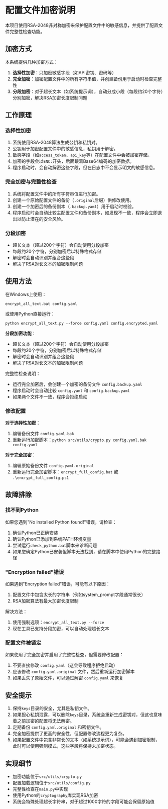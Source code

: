 # 配置文件加密说明

本项目使用RSA-2048非对称加密来保护配置文件中的敏感信息，并提供了配置文件完整性检查功能。

## 加密方式

本系统提供几种加密方式：

1. **选择性加密**：只加密敏感字段（如API密钥、密码等）
2. **完全加密**：加密配置文件中的所有字符串值，并创建备份用于启动时检查完整性
3. **分段加密**：对于超长文本（如系统提示词），自动分成小段（每段约20个字符）分别加密，解决RSA加密长度限制问题

## 工作原理

### 选择性加密

1. 系统使用RSA-2048算法生成公钥和私钥对。
2. 公钥用于加密配置文件中的敏感信息，私钥用于解密。
3. 敏感字段（如`access_token`、`api_key`等）在配置文件中会被加密存储。
4. 加密的字段会以`ENC:`开头，后面跟着Base64编码的加密数据。
5. 程序启动时，会自动解密这些字段，但在日志中不会显示明文的敏感信息。

### 完全加密与完整性检查

1. 系统将配置文件中的所有字符串值进行加密。
2. 创建一个原始配置文件的备份（`.original`后缀）供修改使用。
3. 创建一个加密后的备份副本（`.backup.yaml`）用于启动时校验。
4. 程序启动时会自动比较主配置文件和备份副本，如发现不一致，程序会立即退出以防止潜在的安全风险。

### 分段加密

- 超长文本（超过200个字符）会自动使用分段加密
- 每段约20个字符，分别加密后以特殊格式存储
- 解密时会自动识别并组合这些段
- 解决了RSA对长文本的加密限制问题

## 使用方法

在Windows上使用：

```
encrypt_all_text.bat config.yaml
```

或使用Python直接运行：

```
python encrypt_all_text.py --force config.yaml config.encrypted.yaml
```

**分段加密功能**：
- 超长文本（超过200个字符）会自动使用分段加密
- 每段约20个字符，分别加密后以特殊格式存储
- 解密时会自动识别并组合这些段
- 解决了RSA对长文本的加密限制问题

完整性检查说明：
- 运行完全加密后，会创建一个加密的备份文件 `config.backup.yaml`
- 程序启动时会自动比较 `config.yaml` 和 `config.backup.yaml`
- 如果两个文件不一致，程序会拒绝启动

### 修改配置

**对于选择性加密**：
1. 编辑备份文件 `config.yaml.bak`
2. 重新运行加密脚本：`python src/utils/crypto.py config.yaml.bak config.yaml`

**对于完全加密**：
1. 编辑原始备份文件 `config.yaml.original`
2. 重新运行完全加密脚本：`encrypt_full_config.bat` 或 `.\encrypt_full_config.ps1`

## 故障排除

### 找不到Python

如果您遇到"No installed Python found!"错误，请检查：
1. 确认Python已正确安装
2. 确认Python已添加到系统PATH环境变量
3. 尝试运行`check_python.bat`脚本来诊断问题
4. 如果您确定Python已安装但脚本无法找到，请在脚本中使用Python的完整路径

### "Encryption failed"错误

如果遇到"Encryption failed"错误，可能有以下原因：
1. 配置文件中包含太长的字符串（例如system_prompt字段通常很长）
2. RSA加密算法有最大加密长度限制

解决方法：
1. 使用强制选项：`encrypt_all_text.py --force`
2. 现在工具已支持分段加密，可以自动处理超长文本

### 配置文件被锁定

如果使用了完全加密并启用了完整性检查，但需要修改配置：
1. 不要直接修改 `config.yaml`（这会导致程序拒绝启动）
2. 应该修改 `config.yaml.original` 文件，然后重新运行加密脚本
3. 如果丢失了原始文件，可以通过解密 `config.yaml` 来恢复

## 安全提示

1. 保持`keys`目录的安全，尤其是私钥文件。
2. 如果担心私钥泄露，可以删除`keys`目录，系统会重新生成密钥对，但这也意味着之前加密的配置将无法解密。
3. 定期备份 `config.yaml.original` 和密钥文件。
4. 完全加密提供了更高的安全性，但配置修改流程更为复杂。
5. 如果配置文件中包含非常长的文本（如系统提示词），可能会遇到加密限制，此时可以使用强制模式，这些字段将保持未加密状态。

## 实现细节

- 加密功能位于`src/utils/crypto.py`
- 配置加载逻辑位于`src/utils/config.py`
- 完整性检查在`main.py`中实现
- 使用Python的`cryptography`库实现RSA加密
- 系统会特殊处理超长字符串，对于超过1000字符的字段可能会保留原始值